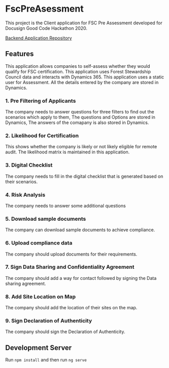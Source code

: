 # FscPreAsessment

This project is the Client application for FSC Pre Assessment developed for Docusign Good Code Hackathon 2020.

[Backend Application Repository](https://github.com/indrapranesh/fsc-app1-node)

## Features
This application allows companies to self-assess whether they would qualify for FSC certification.
This application uses Forest Stewardship Council data and interacts with Dynamics 365. 
This application uses a static user for Assessment.
All the details entered by the company are stored in Dynamics.

### 1. Pre Filtering of Applicants
 The company needs to answer questions for three filters to find out the scenarios which apply to them, The questions and Options are stored in Dynamics, The answers of the comapany is also stored in Dynamics.
### 2. Likelihood for Certification
 This shows whether the company is likely or not likely eligible for remote audit. The likelihood matrix is maintained in this application.
### 3. Digital Checklist
 The company needs to fill in the digital checklist that is generated based on their scenarios. 
### 4. Risk Analysis
 The company needs to answer some additional questions 
### 5. Download sample documents
 The company can download sample documents to achieve compliance.
### 6. Upload compliance data
 The company should upload documents for their requirements.
### 7. Sign Data Sharing and Confidentiality Agreement
 The company should add a way for contact followed by signing the Data sharing agreement.
### 8. Add Site Location on Map
 The company should add the location of their sites on the map.
### 9. Sign Declaration of Authenticity
 The company should sign the Declaration of Authenticity.

## Development Server
Run `npm install` and then run `ng serve`
